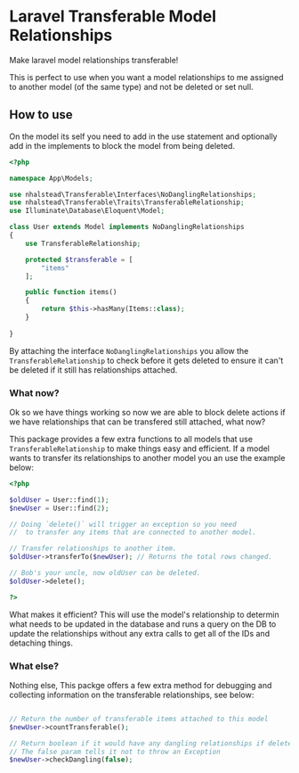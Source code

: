 # Laravel Transferable Model Relationships

Make laravel model relationships transferable!

This is perfect to use when you want a model relationships to me assigned to another model (of the same type) and not be deleted or set null.

## How to use

On the model its self you need to add in the use statement and optionally add in the implements to block the model from being deleted.

```php
<?php

namespace App\Models;

use nhalstead\Transferable\Interfaces\NoDanglingRelationships;
use nhalstead\Transferable\Traits\TransferableRelationship;
use Illuminate\Database\Eloquent\Model;

class User extends Model implements NoDanglingRelationships
{
	use TransferableRelationship;

	protected $transferable = [
		"items"
	];

	public function items()
	{
		return $this->hasMany(Items::class);
	}
  
}
```

By attaching the interface `NoDanglingRelationships` you allow the `TransferableRelationship` to check before it gets deleted to ensure
 it can't be deleted if it still has relationships attached.

### What now?

Ok so we have things working so now we are able to block delete actions if we have relationships that can be transfered still attached, what now?

This package provides a few extra functions to all models that use `TransferableRelationship` to make things easy and efficient.
If a model wants to transfer its relationships to another model you an use the example below:

```php
<?php

$oldUser = User::find(1);
$newUser = User::find(2);

// Doing `delete()` will trigger an exception so you need
//  to transfer any items that are connected to another model.

// Transfer relationships to another item.
$oldUser->transferTo($newUser); // Returns the total rows changed.

// Bob's your uncle, now oldUser can be deleted.
$oldUser->delete();

?>
```

What makes it efficient? This will use the model's relationship to determin what needs to be updated in the database and runs a query on the
 DB to update the relationships without any extra calls to get all of the IDs and detaching things.
 
 ### What else?
 
 Nothing else, This packge offers a few extra method for debugging and collecting information on the transferable relationships, see below:
 
 ```php
 
 // Return the number of transferable items attached to this model
 $newUser->countTransferable();
 
 // Return boolean if it would have any dangling relationships if deleted.
 // The false param tells it not to throw an Exception
 $newUser->checkDangling(false);
 
 ```
